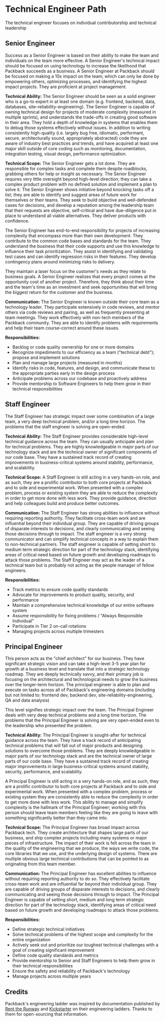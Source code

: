 # Technical Engineer Path

The technical engineer focuses on individual contributorship and technical leadership

## Senior Engineer

Success as a Senior Engineer is based on their ability to make the team and individuals on the team more effective. A Senior Engineer's technical impact should be focused on using technology to increase the likelihood that Packback succeeds as a business. A Senior Engineer at Packback should be focused on making a 10x impact on the team; which can only be done by empowering others, optimizing processes, and identifying the highest impact projects. They are proficient at project management.

**Technical Ability:** The Senior Engineer should be seen as a solid engineer who is a go-to expert in at least one domain (e.g. frontend, backend, data, databases, site-reliability-engineering). The Senior Engineer is capable of owning technical design for projects of moderate complexity (measured in multiple sprints), and understands the trade-offs in creating good software in their area. They hold a depth of knowledge in systems that enables them to debug those systems effectively without issues. In addition to writing consistently high-quality (i.e. largely bug free, idiomatic, performant, secure, architecturally sound, appropriately abstracted) code they are aware of industry best practices and trends, and have acquired at least one major skill outside of core coding such as monitoring, documentation, integration testing, visual design, performance optimization.

**Technical Scope:** The Senior Engineer gets a lot done. They are responsible for complex tasks and complete them despite roadblocks, grabbing others for help or insight as necessary. The Senior Engineer requires very little oversight beyond high-level direction; they can take a complex product problem with no defined solution and implement a plan to solve it. The Senior Engineer shows initiative beyond knocking tasks off a list; they are able to identify and suggest areas of future work for themselves or their teams. They seek to build objective and well-defended cases for decisions, and develop a reputation among the leadership team that their requests are objective, self-critical and have due-diligence put in place to understand all viable alternatives. They deliver products with confidence.

The Senior Engineer has end-to-end responsibility for projects of increasing complexity that encompass more than their own development. They contribute to the common code bases and standards for the team. They understand the business that their code supports and use this knowledge to influence their task prioritization. They assist in identifying and validating test cases and can identify regression risks in their features. They develop contingency plans around minimizing risks to delivery.

They maintain a laser focus on the customer's needs as they relate to business goals. A Senior Engineer realizes that every project comes at the opportunity cost of another project. Therefore, they think about their time and the team's time as an investment and seek opportunities that will bring the biggest return for the customer and the business.

**Communication:** The Senior Engineer is known outside their core team as a technology leader. They participate extensively in code reviews, and mentor others via code reviews and pairing, as well as frequently presenting at team meetings. They work effectively with non-tech members of the Packback community. They are able to identify problems with requirements and help their team course-correct around these issues.

**Responsibilities:**

* Backlog or code quality ownership for one or more domains
* Recognize impediments to our efficiency as a team ("technical debt"); propose and implement solutions
* Plan and manage large projects (measured in months)
* Identify risks in code, features, and design, and communicate these to the appropriate parties early in the design process
* Anticipate problems across our codebase and proactively address
* Provide mentorship to Software Engineers to help them grow in their technical responsibilities

## Staff Engineer

The Staff Engineer has strategic impact over some combination of a large team, a very deep technical problem, and/or a long time horizon. The problems that the staff engineer is solving are open-ended.

**Technical Ability:** The Staff Engineer provides considerable high-level technical guidance across the team. They can usually anticipate and plan for technical problems. They are highly knowledgeable in major parts of our technology stack and are the technical owner of significant components of our code base. They have a sustained track record of creating improvements in business-critical systems around stability, performance, and scalability.

**Technical Scope:** A Staff Engineer is still acting in a very hands-on role, and as such, they are a prolific contributor to both core projects at Packback and to side and experimental work. When presented with a complex problem, process or existing system they are able to reduce the complexity in order to get more done with less work. They provide guidance, direction and help colleagues build and produce better outcomes.

**Communication:** The Staff Engineer has strong abilities to influence without requiring reporting authority. They facilitate cross-team work and are influential beyond their individual group. They are capable of driving groups of disparate interests to decisions, and clearly communicating and seeing those decisions through to impact. The staff engineer is a very strong communicator and can simplify technical concepts in a way to explain them to non-technical partners. The staff engineer is capable of setting short to medium term strategic direction for part of the technology stack, identifying areas of critical need based on future growth and developing roadmaps to attack those problems. The Staff Engineer may act as the leader of a technical team but is probably not acting as the people manager of fellow engineers.

**Responsibilities:**

* Track metrics to ensure code quality standards
* Advocate for improvements to product quality, security, and performance
* Maintain a comprehensive technical knowledge of our entire software system
* Assume responsibility for fixing problems / "Always Responsible Individual"
* Participate in Tier 2 on-call rotations
* Managing projects across multiple trimesters

## Principal Engineer

This person acts as the "chief architect" for our business. They have significant strategic vision and can take a high-level 3-5 year plan for growth at a business level and translate that into a strategic technology roadmap. They are deeply technically savvy, and their primary job is focusing on the architectural and technological needs to grow the business over the longer-term horizon. The principal engineer is able to plan and execute on tasks across all of Packback's engineering domains (including but not limited to: frontend dev, backend dev, site-reliability-engineering, QA and data analysis)

This level signifies strategic impact over the team. The Principal Engineer deals with very deep technical problems and a long time horizon. The problems that the Principal Engineer is solving are very open-ended even to the leadership who presented the problem.

**Technical Ability:** The Principal Engineer is sought-after for technical guidance across the team. They have a track record of anticipating technical problems that will fall out of major products and designing solutions to overcome those problems. They are deeply knowledgeable in major parts of our technology stack and are the technical owner of large parts of our code base. They have a sustained track record of creating major improvements in large business-critical systems around stability, security, performance, and scalability.

A Principal Engineer is still acting in a very hands-on role, and as such, they are a prolific contributor to both core projects at Packback and to side and experimental work. When presented with a complex problem, process or existing system they are consistently able to reduce the complexity in order to get more done with less work. This ability to manage and simplify complexity is the hallmark of the Principal Engineer; working with this person should leave team members feeling like they are going to leave with something significantly better than they came into.

**Technical Scope:** The Principal Engineer has broad impact across Packback tech. They create architecture that shapes large parts of our business, and ship complex projects including many systems or major pieces of infrastructure. The impact of their work is felt across the team in the quality of the engineering that we produce, the ways we write code, the core libraries that we use, and the underlying design of systems. There are multiple obvious large technical contributions that can be pointed to as originating from this team member.

**Communication:** The Principal Engineer has excellent abilities to influence without requiring reporting authority to do so. They effectively facilitate cross-team work and are influential far beyond their individual group. They are capable of driving groups of disparate interests to decisions, and clearly communicating and seeing those decisions through to impact. The Principal Engineer is capable of setting short, medium and long term strategic direction for part of the technology stack, identifying areas of critical need based on future growth and developing roadmaps to attack those problems.

**Responsibilities:**

* Define strategic technical initiatives
* Solve technical problems of the highest scope and complexity for the entire organization
* Actively seek out and prioritize our toughest technical challenges with a goal of creating significant improvement
* Define code quality standards and metrics
* Provide mentorship to Senior and Staff Engineers to help them grow in their technical responsibilities
* Ensure the safety and reliability of Packback's technology
* Manage projects across multiple years

## Credits

Packback's engineering ladder was inspired by documentation published by [Rent the Runway](https://dresscode.renttherunway.com/blog/ladder) and [Kickstarter](https://kickstarter.engineering/the-kickstarter-engineering-and-data-team-ladder-96996c3b327) on their engineering ladders. Thanks to them for open-sourcing that information.
